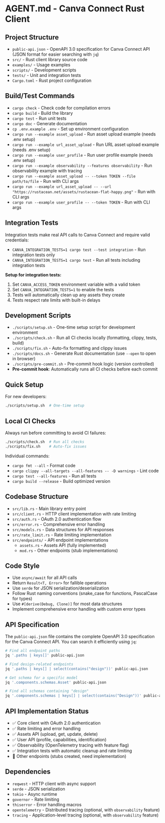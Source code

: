 # AGENT.md - Canva Connect Rust Client

## Project Structure
- `public-api.json` - OpenAPI 3.0 specification for Canva Connect API (JSON format for easier searching with `jq`)
- `src/` - Rust client library source code
- `examples/` - Usage examples
- `scripts/` - Development scripts
- `tests/` - Unit and integration tests
- `Cargo.toml` - Rust project configuration

## Build/Test Commands
- `cargo check` - Check code for compilation errors
- `cargo build` - Build the library
- `cargo test` - Run unit tests
- `cargo doc` - Generate documentation
- `cp .env.example .env` - Set up environment configuration
- `cargo run --example asset_upload` - Run asset upload example (needs .env setup)
- `cargo run --example url_asset_upload` - Run URL asset upload example (needs .env setup)
- `cargo run --example user_profile` - Run user profile example (needs .env setup)
- `cargo run --example observability --features observability` - Run observability example with tracing
- `cargo run --example asset_upload -- --token TOKEN --file path/to/file` - Run with CLI args
- `cargo run --example url_asset_upload -- --url "https://rustacean.net/assets/rustacean-flat-happy.png"` - Run with CLI args
- `cargo run --example user_profile -- --token TOKEN` - Run with CLI args

## Integration Tests
Integration tests make real API calls to Canva Connect and require valid credentials:

- `CANVA_INTEGRATION_TESTS=1 cargo test --test integration` - Run integration tests only
- `CANVA_INTEGRATION_TESTS=1 cargo test` - Run all tests including integration tests

**Setup for integration tests:**
1. Set `CANVA_ACCESS_TOKEN` environment variable with a valid token
2. Set `CANVA_INTEGRATION_TESTS=1` to enable the tests
3. Tests will automatically clean up any assets they create
4. Tests respect rate limits with built-in delays

## Development Scripts
- `./scripts/setup.sh` - One-time setup script for development environment
- `./scripts/check.sh` - Run all CI checks locally (formatting, clippy, tests, build)
- `./scripts/fix.sh` - Auto-fix formatting and clippy issues
- `./scripts/docs.sh` - Generate Rust documentation (use `--open` to open in browser)
- `./scripts/pre-commit.sh` - Pre-commit hook logic (version controlled)
- **Pre-commit hook**: Automatically runs all CI checks before each commit

## Quick Setup
For new developers:
```bash
./scripts/setup.sh  # One-time setup
```

## Local CI Checks
Always run before committing to avoid CI failures:
```bash
./scripts/check.sh  # Run all checks
./scripts/fix.sh    # Auto-fix issues
```

Individual commands:
- `cargo fmt --all` - Format code
- `cargo clippy --all-targets --all-features -- -D warnings` - Lint code
- `cargo test --all-features` - Run all tests
- `cargo build --release` - Build optimized version

## Codebase Structure
- `src/lib.rs` - Main library entry point
- `src/client.rs` - HTTP client implementation with rate limiting
- `src/auth.rs` - OAuth 2.0 authentication flow
- `src/error.rs` - Comprehensive error handling
- `src/models.rs` - Data structures for API responses
- `src/rate_limit.rs` - Rate limiting implementation
- `src/endpoints/` - API endpoint implementations
  - `assets.rs` - Assets API (fully implemented)
  - `mod.rs` - Other endpoints (stub implementations)

## Code Style
- Use `async/await` for all API calls
- Return `Result<T, Error>` for fallible operations
- Use `serde` for JSON serialization/deserialization
- Follow Rust naming conventions (snake_case for functions, PascalCase for types)
- Use `#[derive(Debug, Clone)]` for most data structures
- Implement comprehensive error handling with custom error types

## API Specification
The `public-api.json` file contains the complete OpenAPI 3.0 specification for the Canva Connect API. You can search it efficiently using `jq`:

```bash
# Find all endpoint paths
jq '.paths | keys[]' public-api.json

# Find design-related endpoints
jq '.paths | keys[] | select(contains("design"))' public-api.json

# Get schema for a specific model
jq '.components.schemas.Asset' public-api.json

# Find all schemas containing "design"
jq '.components.schemas | keys[] | select(contains("Design"))' public-api.json
```

## API Implementation Status
- ✅ Core client with OAuth 2.0 authentication
- ✅ Rate limiting and error handling
- ✅ Assets API (upload, get, update, delete)
- ✅ User API (profile, capabilities, identification)
- ✅ Observability (OpenTelemetry tracing with feature flag)
- ✅ Integration tests with automatic cleanup and rate limiting
- 🚧 Other endpoints (stubs created, need implementation)

## Dependencies
- `reqwest` - HTTP client with async support
- `serde` - JSON serialization
- `tokio` - Async runtime
- `governor` - Rate limiting
- `thiserror` - Error handling macros
- `opentelemetry` - Distributed tracing (optional, with `observability` feature)
- `tracing` - Application-level tracing (optional, with `observability` feature)
